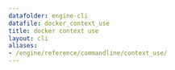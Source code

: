 ```yaml
---
datafolder: engine-cli
datafile: docker_context_use
title: docker context use
layout: cli
aliases:
- /engine/reference/commandline/context_use/
---
```


<!--
This page is automatically generated from Docker's source code. If you want to
suggest a change to the text that appears here, open a ticket or pull request
in the source repository on GitHub:

https://github.com/docker/cli
-->
